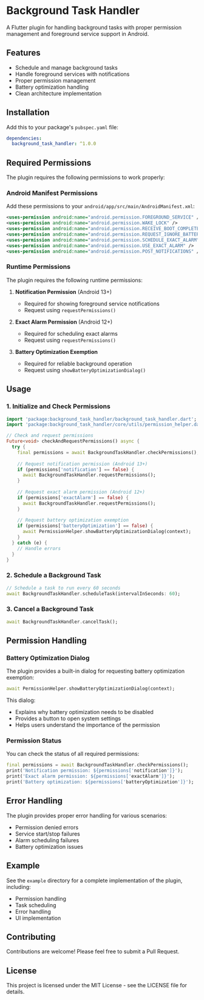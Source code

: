 # Background Task Handler

A Flutter plugin for handling background tasks with proper permission management and foreground service support in Android.

## Features

- Schedule and manage background tasks
- Handle foreground services with notifications
- Proper permission management
- Battery optimization handling
- Clean architecture implementation

## Installation

Add this to your package's `pubspec.yaml` file:

```yaml
dependencies:
  background_task_handler: ^1.0.0
```

## Required Permissions

The plugin requires the following permissions to work properly:

### Android Manifest Permissions
Add these permissions to your `android/app/src/main/AndroidManifest.xml`:

```xml
<uses-permission android:name="android.permission.FOREGROUND_SERVICE" />
<uses-permission android:name="android.permission.WAKE_LOCK" />
<uses-permission android:name="android.permission.RECEIVE_BOOT_COMPLETED" />
<uses-permission android:name="android.permission.REQUEST_IGNORE_BATTERY_OPTIMIZATIONS" />
<uses-permission android:name="android.permission.SCHEDULE_EXACT_ALARM" />
<uses-permission android:name="android.permission.USE_EXACT_ALARM" />
<uses-permission android:name="android.permission.POST_NOTIFICATIONS" />
```

### Runtime Permissions
The plugin requires the following runtime permissions:

1. **Notification Permission** (Android 13+)
   - Required for showing foreground service notifications
   - Request using `requestPermissions()`

2. **Exact Alarm Permission** (Android 12+)
   - Required for scheduling exact alarms
   - Request using `requestPermissions()`

3. **Battery Optimization Exemption**
   - Required for reliable background operation
   - Request using `showBatteryOptimizationDialog()`

## Usage

### 1. Initialize and Check Permissions

```dart
import 'package:background_task_handler/background_task_handler.dart';
import 'package:background_task_handler/core/utils/permission_helper.dart';

// Check and request permissions
Future<void> checkAndRequestPermissions() async {
  try {
    final permissions = await BackgroundTaskHandler.checkPermissions();
    
    // Request notification permission (Android 13+)
    if (permissions['notification'] == false) {
      await BackgroundTaskHandler.requestPermissions();
    }
    
    // Request exact alarm permission (Android 12+)
    if (permissions['exactAlarm'] == false) {
      await BackgroundTaskHandler.requestPermissions();
    }
    
    // Request battery optimization exemption
    if (permissions['batteryOptimization'] == false) {
      await PermissionHelper.showBatteryOptimizationDialog(context);
    }
  } catch (e) {
    // Handle errors
  }
}
```

### 2. Schedule a Background Task

```dart
// Schedule a task to run every 60 seconds
await BackgroundTaskHandler.scheduleTask(intervalInSeconds: 60);
```

### 3. Cancel a Background Task

```dart
await BackgroundTaskHandler.cancelTask();
```

## Permission Handling

### Battery Optimization Dialog
The plugin provides a built-in dialog for requesting battery optimization exemption:

```dart
await PermissionHelper.showBatteryOptimizationDialog(context);
```

This dialog:
- Explains why battery optimization needs to be disabled
- Provides a button to open system settings
- Helps users understand the importance of the permission

### Permission Status
You can check the status of all required permissions:

```dart
final permissions = await BackgroundTaskHandler.checkPermissions();
print('Notification permission: ${permissions['notification']}');
print('Exact alarm permission: ${permissions['exactAlarm']}');
print('Battery optimization: ${permissions['batteryOptimization']}');
```

## Error Handling

The plugin provides proper error handling for various scenarios:

- Permission denied errors
- Service start/stop failures
- Alarm scheduling failures
- Battery optimization issues

## Example

See the `example` directory for a complete implementation of the plugin, including:
- Permission handling
- Task scheduling
- Error handling
- UI implementation

## Contributing

Contributions are welcome! Please feel free to submit a Pull Request.

## License

This project is licensed under the MIT License - see the LICENSE file for details.

